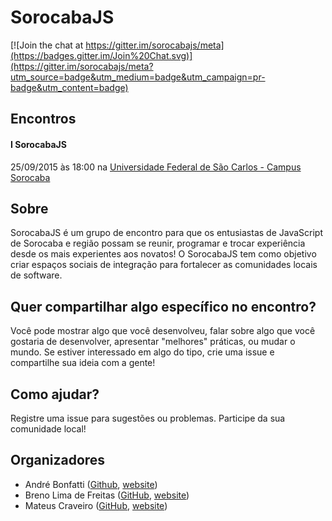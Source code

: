 # SorocabaJS

[![Join the chat at https://gitter.im/sorocabajs/meta](https://badges.gitter.im/Join%20Chat.svg)](https://gitter.im/sorocabajs/meta?utm_source=badge&utm_medium=badge&utm_campaign=pr-badge&utm_content=badge)

## Encontros

#### I SorocabaJS 

25/09/2015 às 18:00 na [Universidade Federal de São Carlos - Campus Sorocaba](http://www.sorocaba.ufscar.br/ufscar/index.php?pg_id=1)

## Sobre

SorocabaJS é um grupo de encontro para que os entusiastas de JavaScript de Sorocaba e região possam se reunir, programar e trocar experiência desde os mais experientes aos novatos! O SorocabaJS tem como objetivo criar espaços sociais de integração para fortalecer as comunidades locais de software.

## Quer compartilhar algo específico no encontro?

Você pode mostrar algo que você desenvolveu, falar sobre algo que você gostaria de desenvolver, apresentar "melhores" práticas, ou mudar o mundo. Se estiver interessado em algo do tipo, crie uma issue e compartilhe sua ideia com a gente!

## Como ajudar?

Registre uma issue para sugestões ou problemas. Participe da sua comunidade local!

## Organizadores

- André Bonfatti ([Github](https://github.com/andrebnf), [website](http://andrebnf.com))
- Breno Lima de Freitas ([GitHub](https://github.com/brenolf), [website](https://breno.io))
- Mateus Craveiro ([GitHub](https://github.com/mccraveiro), [website](http://mccraveiro.github.io))
